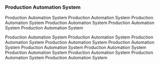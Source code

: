 ### Production Automation System

Production Automation System
Production Automation System
Production Automation System
Production Automation System
Production Automation System
Production Automation System


Production Automation System
Production Automation System
Production Automation System
Production Automation System
Production Automation System
Production Automation System
Production Automation System
Production Automation System
Production Automation System
Production Automation System
Production Automation System
